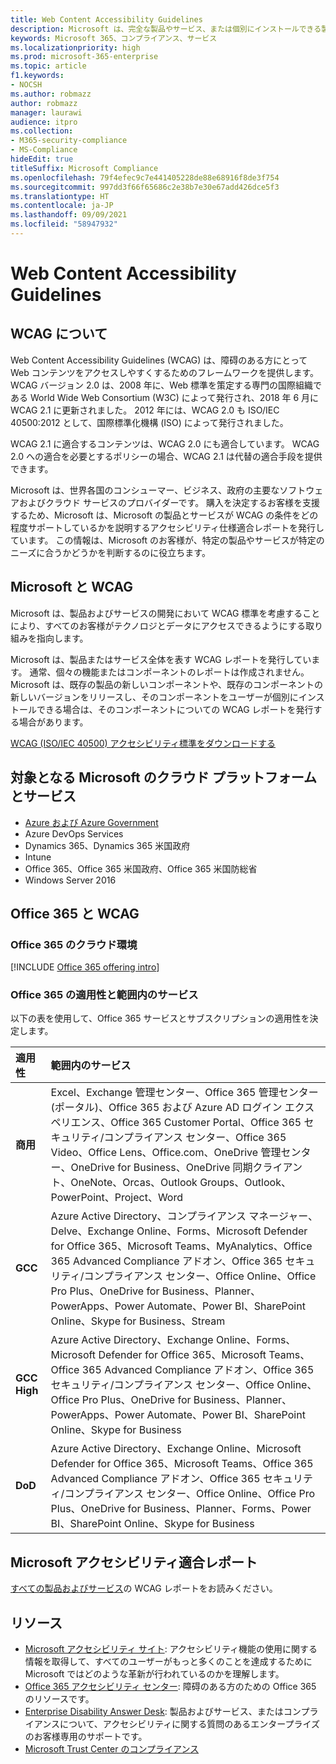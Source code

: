 ```yaml
---
title: Web Content Accessibility Guidelines
description: Microsoft は、完全な製品やサービス、または個別にインストールできる製品の一部を反映した WCAG AA レポートを発行しています。
keywords: Microsoft 365、コンプライアンス、サービス
ms.localizationpriority: high
ms.prod: microsoft-365-enterprise
ms.topic: article
f1.keywords:
- NOCSH
ms.author: robmazz
author: robmazz
manager: laurawi
audience: itpro
ms.collection:
- M365-security-compliance
- MS-Compliance
hideEdit: true
titleSuffix: Microsoft Compliance
ms.openlocfilehash: 79f4efec9c7e441405228de88e68916f8de3f754
ms.sourcegitcommit: 997dd3f66f65686c2e38b7e30e67add426dce5f3
ms.translationtype: HT
ms.contentlocale: ja-JP
ms.lasthandoff: 09/09/2021
ms.locfileid: "58947932"
---
```

# <a name="web-content-accessibility-guidelines"></a>Web Content Accessibility Guidelines

## <a name="about-wcag"></a>WCAG について

Web Content Accessibility Guidelines (WCAG) は、障碍のある方にとって Web コンテンツをアクセスしやすくするためのフレームワークを提供します。 WCAG バージョン 2.0 は、2008 年に、Web 標準を策定する専門の国際組織である World Wide Web Consortium (W3C) によって発行され、2018 年 6 月に WCAG 2.1 に更新されました。 2012 年には、WCAG 2.0 も ISO/IEC 40500:2012 として、国際標準化機構 (ISO) によって発行されました。

WCAG 2.1 に適合するコンテンツは、WCAG 2.0 にも適合しています。 WCAG 2.0 への適合を必要とするポリシーの場合、WCAG 2.1 は代替の適合手段を提供できます。

Microsoft は、世界各国のコンシューマー、ビジネス、政府の主要なソフトウェアおよびクラウド サービスのプロバイダーです。 購入を決定するお客様を支援するため、Microsoft は、Microsoft の製品とサービスが WCAG の条件をどの程度サポートしているかを説明するアクセシビリティ仕様適合レポートを発行しています。 この情報は、Microsoft のお客様が、特定の製品やサービスが特定のニーズに合うかどうかを判断するのに役立ちます。
  
## <a name="microsoft-and-wcag"></a>Microsoft と WCAG

Microsoft は、製品およびサービスの開発において WCAG 標準を考慮することにより、すべてのお客様がテクノロジとデータにアクセスできるようにする取り組みを指向します。

Microsoft は、製品またはサービス全体を表す WCAG レポートを発行しています。 通常、個々の機能またはコンポーネントのレポートは作成されません。 Microsoft は、既存の製品の新しいコンポーネントや、既存のコンポーネントの新しいバージョンをリリースし、そのコンポーネントをユーザーが個別にインストールできる場合は、そのコンポーネントについての WCAG レポートを発行する場合があります。

[WCAG (ISO/IEC 40500) アクセシビリティ標準をダウンロードする](https://www.w3.org/WAI/standards-guidelines/wcag/)

## <a name="microsoft-in-scope-cloud-platforms--services"></a>対象となる Microsoft のクラウド プラットフォームとサービス

- [Azure および Azure Government](https://go.microsoft.com/fwlink/p/?linkid=2051569)
- Azure DevOps Services
- Dynamics 365、Dynamics 365 米国政府
- Intune
- Office 365、Office 365 米国政府、Office 365 米国防総省
- Windows Server 2016

## <a name="office-365-and-wcag"></a>Office 365 と WCAG

### <a name="office-365-cloud-environments"></a>Office 365 のクラウド環境

[!INCLUDE [Office 365 offering intro](../includes/o365-offering-introduction.md)]

### <a name="office-365-applicability-and-in-scope-services"></a>Office 365 の適用性と範囲内のサービス

以下の表を使用して、Office 365 サービスとサブスクリプションの適用性を決定します。

| **適用性** | **範囲内のサービス** |
|:------------------|:----------------------|
| **商用** | Excel、Exchange 管理センター、Office 365 管理センター (ポータル)、Office 365 および Azure AD ログイン エクスペリエンス、Office 365 Customer Portal、Office 365 セキュリティ/コンプライアンス センター、Office 365 Video、Office Lens、Office.com、OneDrive 管理センター、OneDrive for Business、OneDrive 同期クライアント、OneNote、Orcas、Outlook Groups、Outlook、PowerPoint、Project、Word  |
| **GCC** | Azure Active Directory、コンプライアンス マネージャー、Delve、Exchange Online、Forms、Microsoft Defender for Office 365、Microsoft Teams、MyAnalytics、Office 365 Advanced Compliance アドオン、Office 365 セキュリティ/コンプライアンス センター、Office Online、Office Pro Plus、OneDrive for Business、Planner、PowerApps、Power Automate、Power BI、SharePoint Online、Skype for Business、Stream |
| **GCC High** | Azure Active Directory、Exchange Online、Forms、Microsoft Defender for Office 365、Microsoft Teams、Office 365 Advanced Compliance アドオン、Office 365 セキュリティ/コンプライアンス センター、Office Online、Office Pro Plus、OneDrive for Business、Planner、PowerApps、Power Automate、Power BI、SharePoint Online、Skype for Business |
| **DoD** | Azure Active Directory、Exchange Online、Microsoft Defender for Office 365、Microsoft Teams、Office 365 Advanced Compliance アドオン、Office 365 セキュリティ/コンプライアンス センター、Office Online、Office Pro Plus、OneDrive for Business、Planner、Forms、Power BI、SharePoint Online、Skype for Business |

## <a name="microsoft-accessibility-conformance-reports"></a>Microsoft アクセシビリティ適合レポート

[すべての製品およびサービス](https://cloudblogs.microsoft.com/industry-blog/government/2018/09/11/accessibility-conformance-reports/)の WCAG レポートをお読みください。

## <a name="resources"></a>リソース

- [Microsoft アクセシビリティ サイト](https://www.microsoft.com/accessibility): アクセシビリティ機能の使用に関する情報を取得して、すべてのユーザーがもっと多くのことを達成するために Microsoft ではどのような革新が行われているのかを理解します。
- [Office 365 アクセシビリティ センター](https://go.microsoft.com/fwlink/p/?linkid=2051801): 障碍のある方のための Office 365 のリソースです。
- [Enterprise Disability Answer Desk](https://go.microsoft.com/fwlink/p/?linkid=2050890): 製品およびサービス、またはコンプライアンスについて、アクセシビリティに関する質問のあるエンタープライズのお客様専用のサポートです。
- [Microsoft Trust Center のコンプライアンス](https://www.microsoft.com/trust-center/compliance/compliance-overview)
